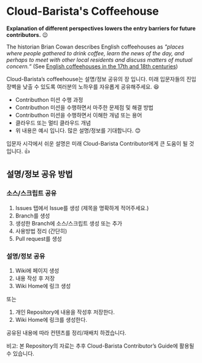 # Cloud-Barista's Coffeehouse

**Explanation of different perspectives lowers the entry barriers for future contributors.** :wink:

The historian Brian Cowan describes English coffeehouses as *"places where people gathered to drink coffee, learn the news of the day, and perhaps to meet with other local residents and discuss matters of mutual concern.“* (See [English coffeehouses in the 17th and 18th centuries](https://en.wikipedia.org/wiki/English_coffeehouses_in_the_17th_and_18th_centuries))

Cloud-Barista’s coffeehouse는 설명/정보 공유의 장 입니다. 미래 입문자들의 진입장벽을 낮출 수 있도록 여러분의 노하우를 자유롭게 공유해주세요. :satisfied:
- Contributhon 미션 수행 과정
- Contributhon 미션을 수행하면서 마주한 문제점 및 해결 방법
- Contributhon 미션을 수행하면서 이해한 개념 또는 용어
- 클라우드 또는 멀티 클라우드 개념
- 위 내용은 예시 입니다. 많은 설명/정보를 기대합니다. :blush:

입문자 시각에서 쉬운 설명은 미래 Cloud-Barista Contributor에게 큰 도움이 될 것 입니다. :thumbsup:

## 설명/정보 공유 방법
### 소스/스크립트 공유
1. Issues 탭에서 Issue를 생성 (제목을 명확하게 적어주세요.)
2. Branch를 생성
3. 생성한 Branch에 소스/스크립트 생성 또는 추가
4. 사용방법 정리 (간단히)
5. Pull request를 생성

### 설명/정보 공유
1. Wiki에 페이지 생성
2. 내용 작성 후 저장
3. Wiki Home에 링크 생성

또는 

1. 개인 Repository에 내용을 작성후 저장한다.
2. Wiki Home에 링크를 생성한다.

공유된 내용에 따라 컨텐츠를 정리/재배치 하겠습니다.

비고: 본 Repository의 자료는 추후 Cloud-Barista Contributor’s Guide에 활용될 수 있습니다.
